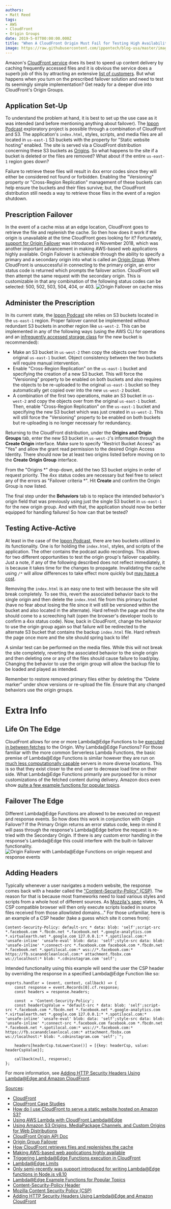 ```yaml
---
authors:
- Matt Reed
tags:
- AWS
- CloudFront
- Origin Groups
date: 2019-5-07T00:00:00.000Z
title: "When A CloudFront Origin Must Fail for Testing High Availability"
image: https://raw.githubusercontent.com/ippontech/blog-usa/master/images/2019/11/cloudfront_failover.png
---
```


Amazon's [CloudFront service](https://aws.amazon.com/cloudfront/) does its best to speed up content delivery by caching frequently accessed files and it is obvious the service does a superb job of this by attracting an extensive [list of customers](https://aws.amazon.com/cloudfront/case-studies/). But what happens when you turn on the prescribed failover solution and need to test its seemingly simple implementation? Get ready for a deeper dive into CloudFront's Origin Groups.

## Application Set-Up

To understand the problem at hand, it is best to set up the use case as it was intended (and before mentioning anything about failover). The [Ippon Podcast](https://podcast.ipponway.com/) exploratory project is possible through a combination of CloudFront and S3. The application's `index.html`, styles, scripts, and media files are all located in `us-east-1` S3 buckets with the property for "Static website hosting" enabled. The site is served via a CloudFront distribution concerning these S3 buckets as [Origins](https://docs.aws.amazon.com/en_pv/AmazonCloudFront/latest/DeveloperGuide/DownloadDistS3AndCustomOrigins.html). So what happens to the site if a bucket is deleted or the files are removed? What about if the entire `us-east-1` region goes down?

Failure to retrieve these files will result in 4xx error codes since they will either be considered not found or forbidden. Enabling the "Versioning" property or "Cross-Region Replication" management of these buckets can help ensure the buckets and their files survive; but, the CloudFront distribution still needs a way to retrieve those files in the event of a region shutdown.

## Prescription Failover

In the event of a cache miss at an edge location, CloudFront goes to retrieve the file and replenish the cache. So then how does it work if the origin is unavailable at the time CloudFront goes looking for it? Fortunately, [support for Origin Failover](https://aws.amazon.com/about-aws/whats-new/2018/11/amazon-cloudfront-announces-support-for-origin-failover/) was introduced in November 2018, which was another important advancement in making AWS-based web applications highly available. Origin Failover is achievable through the ability to specify a primary and a secondary origin into what is called an [Origin Group](https://docs.aws.amazon.com/en_pv/AmazonCloudFront/latest/DeveloperGuide/high_availability_origin_failover.html). When CloudFront is unsuccessful in connecting to the primary origin, an error status code is returned which prompts the failover action. CloudFront will then attempt the same request with the secondary origin. This is customizable in that any combination of the following status codes can be selected: 500, 502, 503, 504, 404, or 403.
![Origin Failover on cache miss](https://docs.aws.amazon.com/en_pv/AmazonCloudFront/latest/DeveloperGuide/images/origingroups-overview.png)

## Administer the Prescription

In its current state, the [Ippon Podcast](https://podcast.ipponway.com/) site relies on S3 buckets located in the `us-east-1` region. Proper failover cannot be implemented without redundant S3 buckets in another region like `us-west-2`. This can be implemented in any of the following ways (using the AWS CLI for operations and an [infrequently accessed storage class](https://docs.aws.amazon.com/AmazonS3/latest/dev/storage-class-intro.html) for the new bucket is recommended):

* Make an S3 bucket in `us-west-2` then copy the objects over from the original `us-east-1` bucket. Object consistency between the two buckets will require manual intervention.
* Enable "Cross-Region Replication" on the `us-east-1` bucket and specifying the creation of a new S3 bucket. This will force the "Versioning" property to be enabled on both buckets and also requires the objects to be re-uploaded to the original `us-east-1` bucket so they automatically get copied over into the new `us-west-2` bucket.
* A combination of the first two operations, make an S3 bucket in `us-west-2` and copy the objects over from the original `us-east-1` bucket. Then, enable "Cross-Region Replication" on the `us-east-1` bucket and specifying the new S3 bucket which was just created in `us-west-2`. This will still force the "Versioning" property to be enabled on both buckets but re-uploading is no longer necessary for redundancy.

Returning to the CloudFront distribution, under the **Origins and Origin Groups** tab, enter the new S3 bucket in `us-west-2`'s information through the **Create Origin** interface. Make sure to specify "Restrict Bucket Access" as "Yes" and allow the grant read permission to the desired Origin Access Identity. There should now be at least two origins listed before moving on to the **Create Origin Group** interface.

From the "Origins *" drop-down, add the two S3 bucket origins in order of request priority. The 4xx status codes are necessary but feel free to select any of the errors as "Failover criteria *". Hit **Create** and confirm the Origin Group is now listed.

The final step under the **Behaviors** tab is to replace the intended behavior's origin field that was previously using just the single S3 bucket in `us-east-1` for the new origin group. And with that, the application should now be better equipped for handling failures! So how can that be tested?

## Testing Active-Active

At least in the case of the [Ippon Podcast](https://podcast.ipponway.com/), there are two buckets utilized in its functionality. One is for holding the `index.html`, styles, and scripts of the application. The other contains the podcast audio recordings. This allows for two different opportunities to test the origin group's failover capability. Just a note, if any of the following described does not reflect immediately, it is because it takes time for the changes to propagate. Invalidating the cache using `/*` will allow differences to take effect more quickly but [may have a cost](https://docs.aws.amazon.com/AmazonCloudFront/latest/DeveloperGuide/Invalidation.html#PayingForInvalidation).

Removing the `index.html` is an easy one to test with because the site will break completely. To see this, revert the associated behavior back to the single origin and then delete the `index.html` file from this primary bucket (have no fear about losing the file since it will still be versioned within the bucket and also located in the alternate). Hard refresh the page and the site should come to a screeching halt (open the browser's developer tools to confirm a 4xx status code). Now, back in CloudFront, change the behavior to use the origin group again so that failure will be redirected to the alternate S3 bucket that contains the backup `index.html` file. Hard refresh the page once more and the site should spring back to life!

A similar test can be performed on the media files. While this will not break the site completely, reverting the associated behavior to the single origin and then deleting one or any of the files should cause failure to load/play. Changing the behavior to use the origin group will allow the backup file to be loaded and played as intended.

Remember to restore removed primary files either by deleting the "Delete marker" under show versions or re-upload the file. Ensure that any changed behaviors use the origin groups.

# Extra Info

## Life On The Edge

CloudFront allows for one or more Lambda@Edge Functions to be [executed in between fetches](https://docs.aws.amazon.com/lambda/latest/dg/lambda-edge.html) to the Origin. Why Lambda@Edge Functions? For those familiar with the more common Serverless Lambda Functions, the basic premise of Lambda@Edge Functions is similar however they are run on [much less computationally capable](https://docs.aws.amazon.com/en_pv/AmazonCloudFront/latest/DeveloperGuide/cloudfront-limits.html#limits-lambda-at-edge) servers in more diverse locations. This is so that they exist closer to the end user to decrease load time on their side. What Lambda@Edge Functions primarily are purposed for is minor customizations of the fetched content during delivery. Amazon docs even show [quite a few example functions for popular topics](https://docs.aws.amazon.com/en_pv/AmazonCloudFront/latest/DeveloperGuide/lambda-examples.html).

## Failover The Edge

Different Lambda@Edge Functions are allowed to be executed on request and response events. So how does this work in conjunction with Origin Failover? If the Primary Origin returns an error status code, keep in mind it will pass through the response's Lambda@Edge before the request is re-tried with the Secondary Origin. If there is any custom error handling in the response's Lambda@Edge this could interfere with the built-in failover functionality.
![Origin Failover with Lambda@Edge Functions on origin request and response events](https://docs.aws.amazon.com/en_pv/AmazonCloudFront/latest/DeveloperGuide/images/origingroups-with-lambda-edge.png)

## Adding Headers

Typically whenever a user navigates a modern website, the response comes back with a header called the ["Content-Security-Policy" (CSP)](https://content-security-policy.com/). The reason for that is because most frameworks need to load various styles and scripts from a whole host of different sources. As [Mozzila's spec](https://developer.mozilla.org/en-US/docs/Web/HTTP/CSP) states, "A CSP compatible browser will then only execute scripts loaded in source files received from those allowlisted domains..." For those unfamiliar, here is an example of a CSP header (take a guess which site it comes from):

`Content-Security-Policy: default-src * data: blob: 'self';script-src *.facebook.com *.fbcdn.net *.facebook.net *.google-analytics.com *.virtualearth.net *.google.com 127.0.0.1:* *.spotilocal.com:* 'unsafe-inline' 'unsafe-eval' blob: data: 'self';style-src data: blob: 'unsafe-inline' *;connect-src *.facebook.com facebook.com *.fbcdn.net *.facebook.net *.spotilocal.com:* wss://*.facebook.com:* https://fb.scanandcleanlocal.com:* attachment.fbsbx.com ws://localhost:* blob: *.cdninstagram.com 'self';`

Intended functionality using this example will send the user the CSP header by overriding the response in a specified Lambda@Edge Function like so:

    exports.handler = (event, context, callback) => {
        const response = event.Records[0].cf.response;
        const headers = response.headers;

        const  = 'Content-Security-Policy';
        const headerCspValue = "default-src * data: blob: 'self';script-src *.facebook.com *.fbcdn.net *.facebook.net *.google-analytics.com *.virtualearth.net *.google.com 127.0.0.1:* *.spotilocal.com:* 'unsafe-inline' 'unsafe-eval' blob: data: 'self';style-src data: blob: 'unsafe-inline' *;connect-src *.facebook.com facebook.com *.fbcdn.net *.facebook.net *.spotilocal.com:* wss://*.facebook.com:* https://fb.scanandcleanlocal.com:* attachment.fbsbx.com ws://localhost:* blob: *.cdninstagram.com 'self';`";

        headers[headerCsp.toLowerCase()] = [{key: headerCsp, value: headerCspValue}]; 

        callback(null, response);
    };

For more information, see [Adding HTTP Security Headers Using Lambda@Edge and Amazon CloudFront](https://aws.amazon.com/blogs/networking-and-content-delivery/adding-http-security-headers-using-lambdaedge-and-amazon-cloudfront/).

<u>Sources</u>:

* [CloudFront](https://aws.amazon.com/cloudfront/)
* [CloudFront Case Studies](https://aws.amazon.com/cloudfront/case-studies/)
* [How do I use CloudFront to serve a static website hosted on Amazon S3?](https://aws.amazon.com/premiumsupport/knowledge-center/cloudfront-serve-static-website/)
* [Using AWS Lambda with CloudFront Lambda@Edge](https://docs.aws.amazon.com/lambda/latest/dg/lambda-edge.html)
* [Using Amazon S3 Origins, MediaPackage Channels, and Custom Origins for Web Distributions](https://docs.aws.amazon.com/en_pv/AmazonCloudFront/latest/DeveloperGuide/DownloadDistS3AndCustomOrigins.html)
* [CloudFront Origin API Doc](https://docs.aws.amazon.com/en_pv/cloudfront/latest/APIReference/API_Origin.html)
* [Origin Group Failover](https://docs.aws.amazon.com/en_pv/AmazonCloudFront/latest/DeveloperGuide/high_availability_origin_failover.html)
* [How CloudFront retrieves files and replenishes the cache](https://docs.aws.amazon.com/en_pv/AmazonCloudFront/latest/DeveloperGuide/HowCloudFrontWorks.html)
* [Making AWS-based web applications highly available](https://dzone.com/articles/designing-web-apps-for-high-availability-in-aws)
* [Triggering Lambda@Edge Functions execution in CloudFront](https://docs.aws.amazon.com/en_pv/AmazonCloudFront/latest/DeveloperGuide/lambda-edge-add-triggers.html)
* [Lambda@Edge Limits](https://docs.aws.amazon.com/en_pv/AmazonCloudFront/latest/DeveloperGuide/cloudfront-limits.html#limits-lambda-at-edge)
* [Only semi-recently was support introduced for writing Lambda@Edge functions in Node.js v8.10](https://aws.amazon.com/about-aws/whats-new/2018/05/lambda-at-edge-adds-support-for-node-js-v8-10/)
* [Lambda@Edge Example Functions for Popular Topics](https://docs.aws.amazon.com/en_pv/AmazonCloudFront/latest/DeveloperGuide/lambda-examples.html)
* [Content-Security-Policy Header](https://content-security-policy.com/)
* [Mozilla Content Security Policy (CSP)](https://developer.mozilla.org/en-US/docs/Web/HTTP/CSP)
* [Adding HTTP Security Headers Using Lambda@Edge and Amazon CloudFront](https://aws.amazon.com/blogs/networking-and-content-delivery/adding-http-security-headers-using-lambdaedge-and-amazon-cloudfront/)
